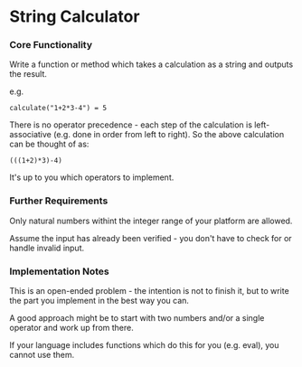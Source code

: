 # String Calculator

### Core Functionality

Write a function or method which takes a calculation as a string and outputs the result.

e.g.

    calculate("1+2*3-4") = 5

There is no operator precedence - each step of the calculation is left-associative (e.g. done in order from left to right).  So the above calculation can be thought of as:

    (((1+2)*3)-4)

It's up to you which operators to implement.

### Further Requirements
    
Only natural numbers withint the integer range of your platform are allowed.

Assume the input has already been verified - you don't have to check for or handle invalid input.

### Implementation Notes

This is an open-ended problem - the intention is not to finish it, but to write the part you implement in the best way you can.

A good approach might be to start with two numbers and/or a single operator and work up from there.

If your language includes functions which do this for you (e.g. eval), you cannot use them.
